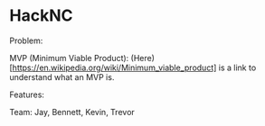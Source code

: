 # HackNC

Problem:

MVP (Minimum Viable Product):
(Here)[https://en.wikipedia.org/wiki/Minimum_viable_product] is a link to understand what an MVP is.

Features:

Team: Jay, Bennett, Kevin, Trevor
